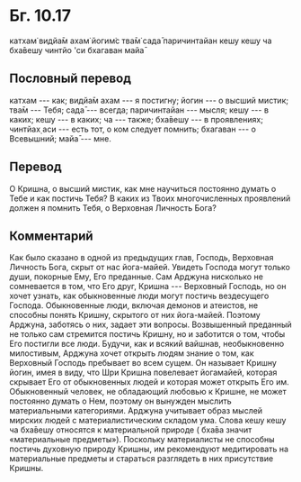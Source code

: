 # Бг. 10.17

катхам̇ видйа̄м ахам̇ йогим̇с тва̄м̇ сада̄ паричинтайан кешу кешу ча бха̄вешу
чинтйо 'си бхагаван майа̄

## Пословный перевод

катхам --- как; видйа̄м ахам --- я постигну; йогин --- о высший мистик;
тва̄м --- Тебя; сада̄ --- всегда; паричинтайан --- мысля; кешу --- в
каких; кешу --- в каких; ча --- также; бха̄вешу --- в проявлениях;
чинтйах̣ аси --- есть тот, о ком следует помнить; бхагаван --- о
Всевышний; майа̄ --- мне.

## Перевод

О Кришна, о высший мистик, как мне научиться постоянно думать о Тебе и
как постичь Тебя? В каких из Твоих многочисленных проявлений должен я
помнить Тебя, о Верховная Личность Бога?

## Комментарий

Как было сказано в одной из предыдущих глав, Господь, Верховная Личность
Бога, скрыт от нас йога-майей. Увидеть Господа могут только души,
покорные Ему, Его преданные. Сам Арджуна нисколько не сомневается в том,
что Его друг, Кришна --- Верховный Господь, но он хочет узнать, как
обыкновенные люди могут постичь вездесущего Господа. Обыкновенные люди,
включая демонов и атеистов, не способны понять Кришну, скрытого от них
йога-майей. Поэтому Арджуна, заботясь о них, задает эти вопросы.
Возвышенный преданный не только сам стремится постичь Кришну, но и
заботится о том, чтобы Его постигли все люди. Будучи, как и всякий
вайшнав, необыкновенно милостивым, Арджуна хочет открыть людям знание о
том, как Верховный Господь пребывает во всем сущем. Он называет Кришну
йогин, имея в виду, что Шри Кришна повелевает йогамайей, которая
скрывает Его от обыкновенных людей и которая может открыть Его им.
Обыкновенный человек, не обладающий любовью к Кришне, не может постоянно
думать о Нем, поэтому он вынужден мыслить материальными категориями.
Арджуна учитывает образ мыслей мирских людей с материалистическим
складом ума. Слова кешу кешу ча бха̄вешу относятся к материальной природе
( бха̄ва значит «материальные предметы»). Поскольку материалисты не
способны постичь духовную природу Кришны, им рекомендуют медитировать на
материальные предметы и стараться разглядеть в них присутствие Кришны.
